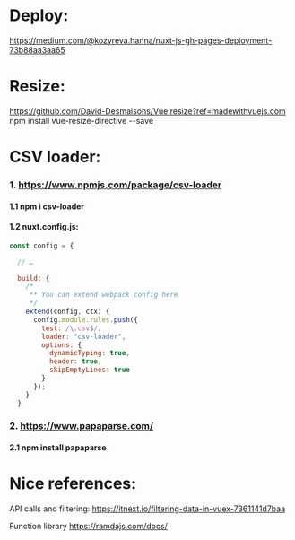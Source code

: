 # Deploy:

https://medium.com/@kozyreva.hanna/nuxt-js-gh-pages-deployment-73b88aa3aa65

# Resize:

https://github.com/David-Desmaisons/Vue.resize?ref=madewithvuejs.com
npm install vue-resize-directive --save

# CSV loader:

### 1. https://www.npmjs.com/package/csv-loader

#### 1.1 npm i csv-loader

#### 1.2 nuxt.config.js:

```javascript
const config = {

  // …

  build: {
    /*
     ** You can extend webpack config here
     */
    extend(config, ctx) {
      config.module.rules.push({
        test: /\.csv$/,
        loader: "csv-loader",
        options: {
          dynamicTyping: true,
          header: true,
          skipEmptyLines: true
        }
      });
    }
  }
```

### 2. https://www.papaparse.com/

#### 2.1 npm install papaparse

# Nice references:

API calls and filtering:
https://itnext.io/filtering-data-in-vuex-7361141d7baa

Function library
https://ramdajs.com/docs/
